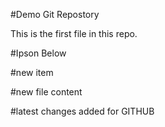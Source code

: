 #Demo Git Repostory

This is the first file in this repo.

#Ipson Below


#new item

#new file content


#latest changes added for GITHUB